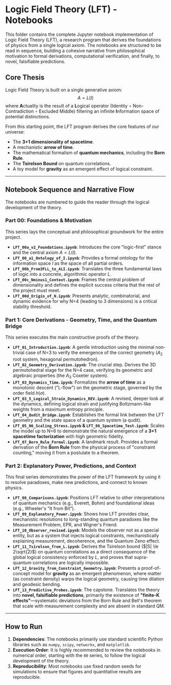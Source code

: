 # Logic Field Theory (LFT) - Notebooks

This folder contains the complete Jupyter notebook implementation of Logic Field Theory (LFT), a research program that derives the foundations of physics from a single logical axiom. The notebooks are structured to be read in sequence, building a cohesive narrative from philosophical motivation to formal derivations, computational verification, and finally, to novel, falsifiable predictions.

## Core Thesis

Logic Field Theory is built on a single generative axiom:
$$ A = L(I) $$
where **A**ctuality is the result of a **L**ogical operator (Identity ∘ Non-Contradiction ∘ Excluded Middle) filtering an infinite **I**nformation space of potential distinctions.

From this starting point, the LFT program derives the core features of our universe:
- The **3+1 dimensionality of spacetime**.
- A mechanistic **arrow of time**.
- The mathematical formalism of **quantum mechanics**, including the **Born Rule**.
- The **Tsirelson Bound** on quantum correlations.
- A toy model for **gravity** as an emergent effect of logical constraint.

---

## Notebook Sequence and Narrative Flow

The notebooks are numbered to guide the reader through the logical development of the theory.

### Part 00: Foundations & Motivation

This series lays the conceptual and philosophical groundwork for the entire project.
-   **`LFT_00a_v2_Foundations.ipynb`**: Introduces the core "logic-first" stance and the central axiom $A = L(I)$.
-   **`LFT_00_a1_Ontology_of_I.ipynb`**: Provides a formal ontology for the information space *I* as the space of all partial orders.
-   **`LFT_00b_From3FLL_to_ALI.ipynb`**: Translates the three fundamental laws of logic into a concrete, algorithmic operator *L*.
-   **`LFT_00c_Nminus1_Context.ipynb`**: Frames the central problem of dimensionality and defines the explicit success criteria that the rest of the project must meet.
-   **`LFT_00d_Origin_of_N.ipynb`**: Presents analytic, combinatorial, and dynamic evidence for why N=4 (leading to 3 dimensions) is a critical stability threshold.

### Part 1: Core Derivations - Geometry, Time, and the Quantum Bridge

This series executes the main constructive proofs of the theory.
-   **`LFT_01_Introduction.ipynb`**: A gentle introduction using the minimal non-trivial case of N=3 to verify the emergence of the correct geometry ($A_2$ root system, hexagonal permutohedron).
-   **`LFT_02_Geometry_Derivation.ipynb`**: The crucial step. Derives the 3D permutohedral stage for the N=4 case, verifying its geometric and algebraic properties (the $A_3$ Coxeter system).
-   **`LFT_03_Dynamics_Time.ipynb`**: Formalizes the **arrow of time** as a monotonic descent ("L-flow") on the geometric stage, governed by the order field $h(\sigma)$.
-   **`LFT_03_5_Logical_Strain_Dynamics_REV.ipynb`**: A revised, deeper look at the dynamics, defining logical strain and justifying Boltzmann-like weights from a maximum entropy principle.
-   **`LFT_04_Qudit_Bridge.ipynb`**: Establishes the formal link between the LFT geometry and the state space of a quantum system (a qudit).
-   **`LFT_05_N6_Scaling_Stress.ipynb` & `LFT_06_Spacetime_Test.ipynb`**: Scales the model up to N=6 to demonstrate the natural emergence of a **3+1 spacetime factorization** with high geometric fidelity.
-   **`LFT_07_Born_Rule_Formal.ipynb`**: A landmark result. Provides a formal derivation of the **Born Rule** from the physical process of "constraint counting," moving it from a postulate to a theorem.

### Part 2: Explanatory Power, Predictions, and Context

This final series demonstrates the power of the LFT framework by using it to resolve paradoxes, make new predictions, and connect to known physics.
-   **`LFT_08_Comparisons.ipynb`**: Positions LFT relative to other interpretations of quantum mechanics (e.g., Everett, Bohm) and foundational ideas (e.g., Wheeler's "It from Bit").
-   **`LFT_09_Explanatory_Power.ipynb`**: Shows how LFT provides clear, mechanistic resolutions to long-standing quantum paradoxes like the Measurement Problem, EPR, and Wigner's Friend.
-   **`LFT_10_Observer_revised.ipynb`**: Models the observer not as a special entity, but as a system that injects logical constraints, mechanistically explaining measurement, decoherence, and the Quantum Zeno effect.
-   **`LFT_11_Tsirelson_from_L.ipynb`**: Derives the Tsirelson bound ($|S| \le 2\sqrt{2}$) on quantum correlations as a direct consequence of the global logical consistency enforced by *L*, and proves that supra-quantum correlations are logically impossible.
-   **`LFT_12_Gravity_from_Constraint_Geometry.ipynb`**: Presents a proof-of-concept model for **gravity** as an emergent phenomenon, where matter (as constraint density) warps the logical geometry, causing time dilation and geodesic bending.
-   **`LFT_13_Predictive_Probes.ipynb`**: The capstone. Translates the theory into **novel, falsifiable predictions**, primarily the existence of **"finite-K effects"**—systematic deviations from the Born Rule and Bell's theorem that scale with measurement complexity and are absent in standard QM.

---

## How to Run

1.  **Dependencies**: The notebooks primarily use standard scientific Python libraries such as `numpy`, `scipy`, `networkx`, and `matplotlib`.
2.  **Execution Order**: It is highly recommended to review the notebooks in numerical order, starting with the `00` series, to follow the logical development of the theory.
3.  **Reproducibility**: Most notebooks use fixed random seeds for simulations to ensure that figures and quantitative results are reproducible.